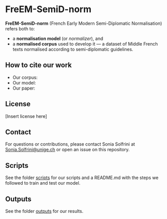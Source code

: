 # FreEM-SemiD-norm 

**FreEM-SemiD-norm** (French Early Modern Semi-Diplomatic Normalisation) refers both to:

- a **normalisation model** (or *normalizer*), and 
- a **normalised corpus** used to develop it — a dataset of Middle French texts normalised according to semi-diplomatic guidelines.

## How to cite our work

- Our corpus:
- Our model:
- Our paper:

## License

[Insert license here]

## Contact

For questions or contributions, please contact Sonia Solfrini at Sonia.Solfrini@unige.ch or open an issue on this repository.

## Scripts

See the folder [scripts](https://github.com/soniasol/Normalisation-16thCentury-French/tree/main/scripts) for our scripts and a README.md with the steps we followed to train and test our model.

## Outputs

See the folder [outputs](https://github.com/soniasol/Normalisation-16thCentury-French/tree/main/outputs) for our results.

